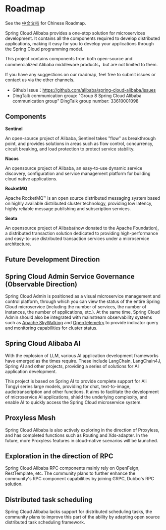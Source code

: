 # Roadmap

See the [中文文档](https://github.com/alibaba/spring-cloud-alibaba/blob/2023.x/Roadmap-zh.md) for Chinese Roadmap.


Spring Cloud Alibaba provides a one-stop solution for microservices development. It contains all the components required to develop distributed applications, making it easy for you to develop your applications through the Spring Cloud programming model.

This project contains components from both open-source and commercialized Alibaba middleware products，but are not limited to them.

If you have any suggestions on our roadmap, feel free to submit issues or contact us via the other channels.

- Github Issue：https://github.com/alibaba/spring-cloud-alibaba/issues
- DingTalk communication group: "Group 8 Spring Cloud Alibaba communication group" DingTalk group number: 33610001098


## Components

**Sentinel**

An open-source project of Alibaba, Sentinel takes "flow" as breakthrough point, and provides solutions in areas such as flow control, concurrency, circuit breaking, and load protection to protect service stability.

**Nacos**

An opensource project of Alibaba, an easy-to-use dynamic service discovery, configuration and service management platform for building cloud native applications.

**RocketMQ**

Apache RocketMQ™ is an open source distributed messaging system based on highly available distributed cluster technology, providing low latency, highly reliable message publishing and subscription services.

**Seata**

An opensource project of Alibaba(now donated to the Apache Foundation), a distributed transaction solution dedicated to providing high-performance and easy-to-use distributed transaction services under a microservice architecture.


## Future Development Direction

## Spring Cloud Admin Service Governance (Observable Direction)

Spring Cloud Admin is positioned as a visual microservice management and control platform, through which you can view the status of the entire Spring Cloud microservice (including the number of services, the number of instances, the number of applications, etc.). At the same time, Spring Cloud Admin should also be integrated with mainstream observability systems such as [Apache SkyWalking](https://skywalking.apache.org/) and [OpenTelemetry](https://opentelemetry.io/) to provide indicator query and monitoring capabilities for cluster status.

## Spring Cloud Alibaba AI

With the explosion of LLM, various AI application development frameworks have emerged as the times require. These include LangChain, LangChain4J, Spring AI and other projects, providing a series of solutions for AI application development.

This project is based on Spring AI to provide complete support for Ali Tongyi series large models, providing for chat, text-to-image, audiotranscription and other functions. It aims to facilitate the development of microservice AI applications, shield the underlying complexity, and enable AI to quickly access the Spring Cloud microservice system.

## Proxyless Mesh

Spring Cloud Alibaba is also actively exploring in the direction of Proxyless, and has completed functions such as Routing and Xds-adapter. In the future, more Proxyless features in cloud-native scenarios will be launched.

## Exploration in the direction of RPC

Spring Cloud Alibaba RPC components mainly rely on OpenFeign, RestTemplate, etc. The community plans to further enhance the community's RPC component capabilities by joining GRPC, Dubbo's RPC solution.

## Distributed task scheduling

Spring Cloud Alibaba lacks support for distributed scheduling tasks, the community plans to improve this part of the ability by adapting open source distributed task scheduling framework.
